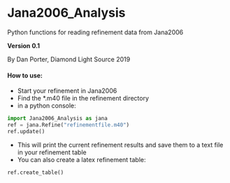 # Jana2006_Analysis
Python functions for reading refinement data from Jana2006

**Version 0.1**

By Dan Porter, Diamond Light Source
2019

#### How to use:
- Start your refinement in Jana2006
- Find the *.m40 file in the refinement directory
- in a python console:

```python
import Jana2006_Analysis as jana
ref = jana.Refine("refinementfile.m40")
ref.update()
```

- This will print the current refinement results and save them to a text file in your refinement table
- You can also create a latex refinement table:
```python
ref.create_table()
```
